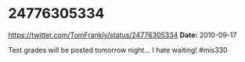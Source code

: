 # 24776305334
https://twitter.com/TomFrankly/status/24776305334
**Date:** 2010-09-17

Test grades will be posted tomorrow night...  I hate waiting! #mis330
